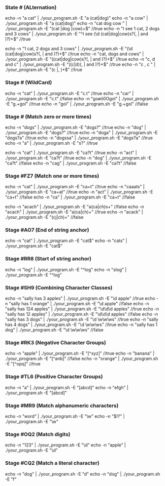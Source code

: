 ### State # (ALternation)
echo -n "a cat" | ./your_program.sh -E "a (cat|dog)"
echo -n "a cow" | ./your_program.sh -E "a (cat|dog)"
echo -n "cat dog cow " | ./your_program.sh -E "(cat |dog |cow)+$" //true
echo -n "I see 1 cat, 2 dogs and 3 cows" | ./your_program.sh -E "^I see (\d (cat|dog|cow)s?(, | and )?)+$" //true

echo -n "1 cat, 2 dogs and 3 cows" | ./your_program.sh -E "(\d (cat|dog|cow)s?(, | and )?)+$" //true
echo -n "cat, dogs and cows" | ./your_program.sh -E "((cat|dog|cow)s?(, | and )?)+$" //true
echo -n "c, d and c" | ./your_program.sh -E "((c|d)(, | and )?)+$" //true
echo -n "c , c " | ./your_program.sh -E "(c |, )+$" //true


### Stage # (WildCard)
echo -n "cat" | ./your_program.sh -E "c.t" //true
echo -n "car" | ./your_program.sh -E "c.t" //false
echo -n "goøö0Ogol" | ./your_program.sh -E "g.+gol" //true
echo -n "gol" | ./your_program.sh -E "g.+gol" //false

### Stage # (Match zero or more times)
echo -n "dogs" | ./your_program.sh -E "dogs?" //true
echo -n "dog" | ./your_program.sh -E "dogs?" //true
echo -n "doga" | ./your_program.sh -E "dogs?a" //true
echo -n "dogssa" | ./your_program.sh -E "dogs?a" //true
echo -n "a" | ./your_program.sh -E "s?" //true

echo -n "cat" | ./your_program.sh -E "ca?t" //true
echo -n "act" | ./your_program.sh -E "ca?t" //true
echo -n "dog" | ./your_program.sh -E "ca?t" //false
echo -n "cag" | ./your_program.sh -E "ca?t" //false


### Stage #FZ7 (Match one or more times)
echo -n "cat" | ./your_program.sh -E "ca+t" //true
echo -n "caaats" | ./your_program.sh -E "ca+at" //true
echo -n "act" | ./your_program.sh -E "ca+t" //false
echo -n "ca" | ./your_program.sh -E "ca+t" //false

echo -n "acach" | ./your_program.sh -E "a(ca|ch)s+" //false
echo -n "acach" | ./your_program.sh -E "a(ca|ch)+" //true
echo -n "acack" | ./your_program.sh -E "(cj|ch)+" //false

### Stage #AO7 (End of string anchor)
echo -n "cat" | ./your_program.sh -E "cat$"
echo -n "cats" | ./your_program.sh -E "cat$"

### Stage #RR8 (Start of string anchor)
echo -n "log" | ./your_program.sh -E "^log"
echo -n "slog" | ./your_program.sh -E "^log"

### Stage #SH9 (Combining Character Classes)
echo -n "sally has 3 apples" | ./your_program.sh -E "\d apple" //true
echo -n "sally has 1 orange" | ./your_program.sh -E "\d apple" //false
echo -n "sally has 124 apples" | ./your_program.sh -E "\d\d\d apples" //true
echo -n "sally has 12 apples" | ./your_program.sh -E "\d\\d\\d apples" //false 
echo -n "sally has 3 dogs" | ./your_program.sh -E "\d \w\w\ws" //true
echo -n "sally has 4 dogs" | ./your_program.sh -E "\d \w\w\ws" //true
echo -n "sally has 1 dog" | ./your_program.sh -E "\d \w\w\ws" //false

### Stage #RK3 (Negative Character Groups)
echo -n "apple" | ./your_program.sh -E "[^xyz]" //true
echo -n "banana" | ./your_program.sh -E "[^anb]" //false
echo -n "orange" | ./your_program.sh -E "[^opq]" //true

### Stage #TL6 (Positive Character Groups)
echo -n "a" | ./your_program.sh -E "[abcd]"
echo -n "efgh" | ./your_program.sh -E "[abcd]"

### Stage #MR9 (Match alphanumeric characters)
echo -n "word" | ./your_program.sh -E "\w"
echo -n "$!?" | ./your_program.sh -E "\w"

### Stage #OQ2 (Match digits)
echo -n "123" | ./your_program.sh -E "\d"
echo -n "apple" | ./your_program.sh -E "\d"

### Stage #CQ2 (Match a literal character)
echo -n "dog" | ./your_program.sh -E "d"
echo -n "dog" | ./your_program.sh -E "f"
